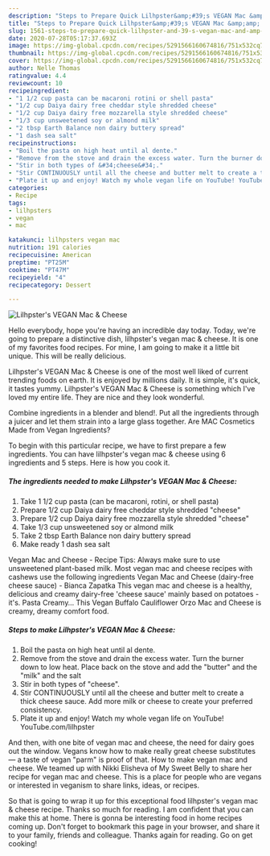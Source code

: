 ```yaml
---
description: "Steps to Prepare Quick Lilhpster&amp;#39;s VEGAN Mac &amp;amp; Cheese"
title: "Steps to Prepare Quick Lilhpster&amp;#39;s VEGAN Mac &amp;amp; Cheese"
slug: 1561-steps-to-prepare-quick-lilhpster-and-39-s-vegan-mac-and-amp-cheese
date: 2020-07-28T05:17:37.693Z
image: https://img-global.cpcdn.com/recipes/5291566160674816/751x532cq70/lilhpsters-vegan-mac-cheese-recipe-main-photo.jpg
thumbnail: https://img-global.cpcdn.com/recipes/5291566160674816/751x532cq70/lilhpsters-vegan-mac-cheese-recipe-main-photo.jpg
cover: https://img-global.cpcdn.com/recipes/5291566160674816/751x532cq70/lilhpsters-vegan-mac-cheese-recipe-main-photo.jpg
author: Nelle Thomas
ratingvalue: 4.4
reviewcount: 10
recipeingredient:
- "1 1/2 cup pasta can be macaroni rotini or shell pasta"
- "1/2 cup Daiya dairy free cheddar style shredded cheese"
- "1/2 cup Daiya dairy free mozzarella style shredded cheese"
- "1/3 cup unsweetened soy or almond milk"
- "2 tbsp Earth Balance non dairy buttery spread"
- "1 dash sea salt"
recipeinstructions:
- "Boil the pasta on high heat until al dente."
- "Remove from the stove and drain the excess water. Turn the burner down to low heat. Place back on the stove and add the &#34;butter&#34; and the &#34;milk&#34; and the salt"
- "Stir in both types of &#34;cheese&#34;."
- "Stir CONTINUOUSLY until all the cheese and butter melt to create a thick cheese sauce. Add more milk or cheese to create your preferred consistency."
- "Plate it up and enjoy! Watch my whole vegan life on YouTube! YouTube.com/lilhpster"
categories:
- Recipe
tags:
- lilhpsters
- vegan
- mac

katakunci: lilhpsters vegan mac 
nutrition: 191 calories
recipecuisine: American
preptime: "PT25M"
cooktime: "PT47M"
recipeyield: "4"
recipecategory: Dessert

---
```



![Lilhpster&#39;s VEGAN Mac &amp; Cheese](https://img-global.cpcdn.com/recipes/5291566160674816/751x532cq70/lilhpsters-vegan-mac-cheese-recipe-main-photo.jpg)

Hello everybody, hope you're having an incredible day today. Today, we're going to prepare a distinctive dish, lilhpster&#39;s vegan mac &amp; cheese. It is one of my favorites food recipes. For mine, I am going to make it a little bit unique. This will be really delicious.

Lilhpster&#39;s VEGAN Mac &amp; Cheese is one of the most well liked of current trending foods on earth. It is enjoyed by millions daily. It is simple, it's quick, it tastes yummy. Lilhpster&#39;s VEGAN Mac &amp; Cheese is something which I've loved my entire life. They are nice and they look wonderful.

Combine ingredients in a blender and blend!. Put all the ingredients through a juicer and let them strain into a large glass together. Are MAC Cosmetics Made from Vegan Ingredients?


To begin with this particular recipe, we have to first prepare a few ingredients. You can have lilhpster&#39;s vegan mac &amp; cheese using 6 ingredients and 5 steps. Here is how you cook it.

<!--inarticleads1-->

##### The ingredients needed to make Lilhpster&#39;s VEGAN Mac &amp; Cheese:

1. Take 1 1/2 cup pasta (can be macaroni, rotini, or shell pasta)
1. Prepare 1/2 cup Daiya dairy free cheddar style shredded &#34;cheese&#34;
1. Prepare 1/2 cup Daiya dairy free mozzarella style shredded &#34;cheese&#34;
1. Take 1/3 cup unsweetened soy or almond milk
1. Take 2 tbsp Earth Balance non dairy buttery spread
1. Make ready 1 dash sea salt


Vegan Mac and Cheese - Recipe Tips: Always make sure to use unsweetened plant-based milk. Most vegan mac and cheese recipes with cashews use the following ingredients Vegan Mac and Cheese (dairy-free cheese sauce) - Bianca Zapatka This vegan mac and cheese is a healthy, delicious and creamy dairy-free &#39;cheese sauce&#39; mainly based on potatoes - it&#39;s. Pasta Creamy… This Vegan Buffalo Cauliflower Orzo Mac and Cheese is creamy, dreamy comfort food. 

<!--inarticleads2-->

##### Steps to make Lilhpster&#39;s VEGAN Mac &amp; Cheese:

1. Boil the pasta on high heat until al dente.
1. Remove from the stove and drain the excess water. Turn the burner down to low heat. Place back on the stove and add the &#34;butter&#34; and the &#34;milk&#34; and the salt
1. Stir in both types of &#34;cheese&#34;.
1. Stir CONTINUOUSLY until all the cheese and butter melt to create a thick cheese sauce. Add more milk or cheese to create your preferred consistency.
1. Plate it up and enjoy! Watch my whole vegan life on YouTube! YouTube.com/lilhpster


And then, with one bite of vegan mac and cheese, the need for dairy goes out the window. Vegans know how to make really great cheese substitutes ― a taste of vegan &#34;parm&#34; is proof of that. How to make vegan mac and cheese. We teamed up with Nikki Elisheva of My Sweet Belly to share her recipe for vegan mac and cheese. This is a place for people who are vegans or interested in veganism to share links, ideas, or recipes. 

So that is going to wrap it up for this exceptional food lilhpster&#39;s vegan mac &amp; cheese recipe. Thanks so much for reading. I am confident that you can make this at home. There is gonna be interesting food in home recipes coming up. Don't forget to bookmark this page in your browser, and share it to your family, friends and colleague. Thanks again for reading. Go on get cooking!
